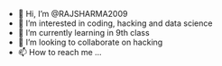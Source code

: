 - 👋 Hi, I’m @RAJSHARMA2009
- 👀 I’m interested in coding, hacking and data science
- 🌱 I’m currently learning in 9th class
- 💞️ I’m looking to collaborate on hacking
- 📫 How to reach me ...

<!---
RAJSHARMA2009/RAJSHARMA2009 is a ✨ special ✨ repository because its `README.md` (this file) appears on your GitHub profile.
You can click the Preview link to take a look at your changes.
--->
